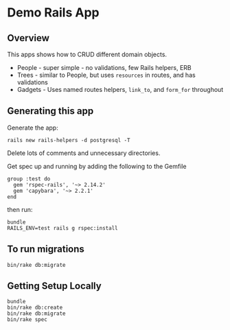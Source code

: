 # Demo Rails App

## Overview

This apps shows how to CRUD different domain objects.

* People - super simple - no validations, few Rails helpers, ERB
* Trees - similar to People, but uses `resources` in routes, and has validations
* Gadgets - Uses named routes helpers, `link_to`, and `form_for` throughout

## Generating this app

Generate the app:

    rails new rails-helpers -d postgresql -T

Delete lots of comments and unnecessary directories.

Get spec up and running by adding the following to the Gemfile

    group :test do
      gem 'rspec-rails', '~> 2.14.2'
      gem 'capybara', '~> 2.2.1'
    end

then run:

    bundle
    RAILS_ENV=test rails g rspec:install

## To run migrations

    bin/rake db:migrate

## Getting Setup Locally

    bundle
    bin/rake db:create
    bin/rake db:migrate
    bin/rake spec

